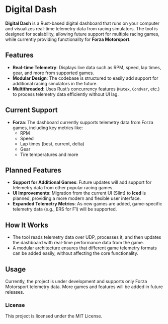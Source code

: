 # Digital Dash

**Digital Dash** is a Rust-based digital dashboard that runs on your computer and visualizes real-time telemetry data from racing simulators. The tool is designed for scalability, allowing future support for multiple racing games, while currently providing functionality for **Forza Motorsport**.

## Features

- **Real-time Telemetry**: Displays live data such as RPM, speed, lap times, gear, and more from supported games.
- **Modular Design**: The codebase is structured to easily add support for additional racing simulators in the future.
- **Multithreaded**: Uses Rust’s concurrency features (`Mutex`, `Condvar`, etc.) to process telemetry data efficiently without UI lag.

## Current Support

- **Forza**: The dashboard currently supports telemetry data from Forza games, including key metrics like:
  - RPM
  - Speed
  - Lap times (best, current, delta)
  - Gear
  - Tire temperatures and more

## Planned Features

- **Support for Additional Games**: Future updates will add support for telemetry data from other popular racing games.
- **UI Improvements**: Migration from the current UI (Slint) to **Iced** is planned, providing a more modern and flexible user interface.
- **Expanded Telemetry Metrics**: As new games are added, game-specific telemetry data (e.g., ERS for F1) will be supported.

## How It Works

- The tool reads telemetry data over UDP, processes it, and then updates the dashboard with real-time performance data from the game.
- A modular architecture ensures that different game telemetry formats can be added easily, without affecting the core functionality.

## Usage

Currently, the project is under development and supports only Forza Motorsport telemetry data. More games and features will be added in future releases.

### License

This project is licensed under the MIT License.
